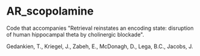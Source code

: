 # AR_scopolamine

Code that accompanies "Retrieval reinstates an encoding state: disruption of human hippocampal theta by cholinergic blockade".

Gedankien, T., Kriegel, J., Zabeh, E., McDonagh, D., Lega, B.C., Jacobs, J.
